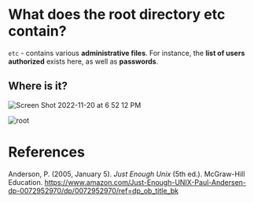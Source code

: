 # What does the root directory etc contain? 

<code>etc</code> - contains various **administrative files**. For instance, the **list of users authorized** exists here, as well as **passwords**. 

## Where is it? 
![Screen Shot 2022-11-20 at 6 52 12 PM](https://user-images.githubusercontent.com/109105989/202933386-22191aee-70e7-497a-b6f6-6f6b2224d869.png)

![root](https://user-images.githubusercontent.com/109105989/202933388-9ece749d-d254-4fc7-a09f-89af80b4ca7a.png)





# References 
Anderson, P. (2005, January 5). *Just Enough Unix* (5th ed.). McGraw-Hill Education. <https://www.amazon.com/Just-Enough-UNIX-Paul-Andersen-dp-0072952970/dp/0072952970/ref=dp_ob_title_bk>
